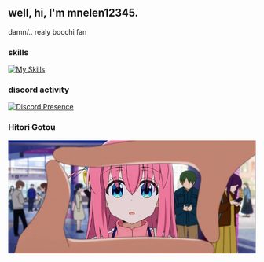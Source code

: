 well, hi, I'm mnelen12345.
---
damn/..
realy bocchi fan
### skills
[![My Skills](https://skillicons.dev/icons?i=css,html,js,py,cs,unity,linux)](https://skillicons.dev)

### discord activity
[![Discord Presence](https://lanyard.cnrad.dev/api/954702228789268512)](https://discord.com/users/954702228789268512)

### Hitori Gotou
![image](assets/bocchi.jpg)
